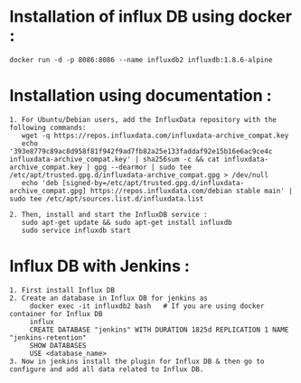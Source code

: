 # Installation of influx DB using docker :
    docker run -d -p 8086:8086 --name influxdb2 influxdb:1.8.6-alpine

# Installation using documentation :
    1. For Ubuntu/Debian users, add the InfluxData repository with the following commands:
       wget -q https://repos.influxdata.com/influxdata-archive_compat.key
       echo '393e8779c89ac8d958f81f942f9ad7fb82a25e133faddaf92e15b16e6ac9ce4c influxdata-archive_compat.key' | sha256sum -c && cat influxdata-archive_compat.key | gpg --dearmor | sudo tee /etc/apt/trusted.gpg.d/influxdata-archive_compat.gpg > /dev/null
       echo 'deb [signed-by=/etc/apt/trusted.gpg.d/influxdata-archive_compat.gpg] https://repos.influxdata.com/debian stable main' | sudo tee /etc/apt/sources.list.d/influxdata.list

    2. Then, install and start the InfluxDB service :
       sudo apt-get update && sudo apt-get install influxdb
       sudo service influxdb start

# Influx DB with Jenkins :
    1. First install Influx DB 
    2. Create an database in Influx DB for jenkins as 
         docker exec -it influxdb2 bash   # If you are using docker container for Influx DB
         influx
         CREATE DATABASE "jenkins" WITH DURATION 1825d REPLICATION 1 NAME "jenkins-retention"
         SHOW DATABASES
         USE <database_name>
    3. Now in jenkins install the plugin for Influx DB & then go to configure and add all data related to Influx DB.

